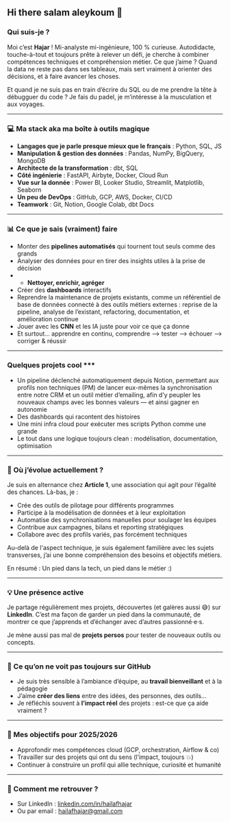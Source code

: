 ## Hi there salam aleykoum 👋
### Qui suis-je ?

Moi c’est **Hajar** ! Mi-analyste mi-ingénieure, 100 % curieuse. 
Autodidacte, touche-à-tout et toujours prête à relever un défi, je cherche à combiner compétences techniques et compréhension métier.
Ce que j’aime ? Quand la data ne reste pas dans ses tableaux, mais sert vraiment à orienter des décisions, et à faire avancer les choses.

Et quand je ne suis pas en train d’écrire du SQL ou de me prendre la tête à débugguer du code ? Je fais du padel, je m’intéresse à la musculation et aux voyages.

---

### 💻 Ma stack aka ma boîte à outils magique

* **Langages que je parle presque mieux que le français** : Python, SQL, JS
* **Manipulation & gestion des données** : Pandas, NumPy, BigQuery, MongoDB
* **Architecte de la transformation** : dbt, SQL
* **Côté ingénierie** : FastAPI, Airbyte, Docker, Cloud Run
* **Vue sur la donnée** : Power BI, Looker Studio, Streamlit, Matplotlib, Seaborn
* **Un peu de DevOps** : GitHub, GCP, AWS, Docker, CI/CD
* **Teamwork** : Git, Notion, Google Colab, dbt Docs

---

### 📊 Ce que je sais (vraiment) faire

* Monter des **pipelines automatisés** qui tournent tout seuls comme des grands
* Analyser des données pour en tirer des insights utiles à la prise de décision
* * **Nettoyer, enrichir, agréger**
* Créer des **dashboards** interactifs
* Reprendre la maintenance de projets existants, comme un référentiel de base de données connecté à des outils métiers externes : reprise de la pipeline, analyse de l’existant, refactoring, documentation, et amélioration continue
* Jouer avec les **CNN** et les IA juste pour voir ce que ça donne
* Et surtout… apprendre en continu, comprendre --> tester --> échouer --> corriger & réussir

---

### Quelques projets cool ***

* Un pipeline déclenché automatiquement depuis Notion, permettant aux profils non techniques (PM) de lancer eux-mêmes la synchronisation entre notre CRM et un outil métier d’emailing, afin d’y peupler les nouveaux champs avec les bonnes valeurs — et ainsi gagner en autonomie
* Des dashboards qui racontent des histoires
* Une mini infra cloud pour exécuter mes scripts Python comme une grande
* Le tout dans une logique toujours clean : modélisation, documentation, optimisation

---

### 🏢 Où j’évolue actuellement ?

Je suis en alternance chez **Article 1**, une association qui agit pour l’égalité des chances. Là-bas, je :

* Crée des outils de pilotage pour différents programmes
* Participe à la modélisation de données et à leur exploitation
* Automatise des synchronisations manuelles pour soulager les équipes
* Contribue aux campagnes, bilans et reporting stratégiques
* Collabore avec des profils variés, pas forcément techniques

Au-delà de l'aspect technique, je suis également familière avec les sujets transverses, j’ai une bonne compréhension des besoins et objectifs métiers.

En résumé : Un pied dans la tech, un pied dans le métier :)

---

### 💡 Une présence active

Je partage régulièrement mes projets, découvertes (et galères aussi 😅) sur **LinkedIn**. C’est ma façon de garder un pied dans la communauté, de montrer ce que j’apprends et d’échanger avec d’autres passionné·e·s.

Je mène aussi pas mal de **projets persos** pour tester de nouveaux outils ou concepts.

---

### 💬 Ce qu’on ne voit pas toujours sur GitHub

* Je suis très sensible à l’ambiance d’équipe, au **travail bienveillant** et à la pédagogie
* J’aime **créer des liens** entre des idées, des personnes, des outils…
* Je réfléchis souvent à **l’impact réel** des projets : est-ce que ça aide vraiment ?

---

### 🎯 Mes objectifs pour 2025/2026

* Approfondir mes compétences cloud (GCP, orchestration, Airflow & co)
* Travailler sur des projets qui ont du sens (l’impact, toujours 💥)
* Continuer à construire un profil qui allie technique, curiosité et humanité

---

### 📢 Comment me retrouver ?

* Sur LinkedIn : [linkedin.com/in/hailafhajar](https://linkedin.com/in/hailafhajar)
* Ou par email : [hailafhajar@gmail.com](mailto:hailafhajar@gmail.com)

